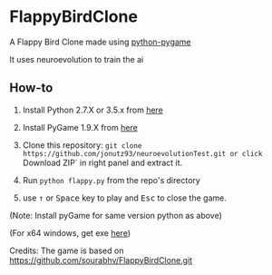 FlappyBirdClone
===============

A Flappy Bird Clone made using [python-pygame][1]

It uses neuroevolution to train the ai

How-to
------

1. Install Python 2.7.X or 3.5.x from [here](https://www.python.org/download/releases/)

2. Install PyGame 1.9.X from [here](http://www.pygame.org/download.shtml)

3. Clone this repository: `git clone https://github.com/jonutz93/neuroevolutionTest.git or click `Download ZIP` in right panel and extract it.

4. Run `python flappy.py` from the repo's directory

5. use <kbd>&uarr;</kbd> or <kbd>Space</kbd> key to play and <kbd>Esc</kbd> to close the game.

  (Note: Install pyGame for same version python as above)

  (For x64 windows, get exe [here](http://www.lfd.uci.edu/~gohlke/pythonlibs/#pygame))


[1]: http://www.pygame.org

Credits:
 The game is based on https://github.com/sourabhv/FlappyBirdClone.git